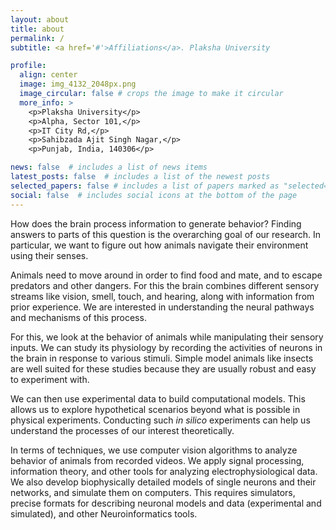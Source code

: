 ```yaml
---
layout: about
title: about
permalink: /
subtitle: <a href='#'>Affiliations</a>. Plaksha University

profile:
  align: center
  image: img_4132_2048px.png
  image_circular: false # crops the image to make it circular
  more_info: >
	<p>Plaksha University</p>
	<p>Alpha, Sector 101,</p>
	<p>IT City Rd,</p>
	<p>Sahibzada Ajit Singh Nagar,</p>
	<p>Punjab, India, 140306</p> 

news: false  # includes a list of news items
latest_posts: false  # includes a list of the newest posts
selected_papers: false # includes a list of papers marked as "selected={true}"
social: false  # includes social icons at the bottom of the page
---
```


How does the brain process information to generate behavior? Finding answers to parts of this question is the overarching goal of our research. In particular, we want to figure out how animals navigate their environment using their senses.

Animals need to move around in order to find food and mate, and to escape predators and other dangers. For this the brain combines different sensory streams like vision, smell, touch, and hearing, along with information from prior experience. We are interested in understanding the neural pathways and mechanisms of this process.

For this, we look at the behavior of animals while manipulating their sensory inputs. We can study its physiology by recording the activities of neurons in the brain in response to various stimuli. Simple model animals like insects are well suited for these studies because they are usually robust and easy to experiment with.

We can then use experimental data to build computational models. This allows us to explore hypothetical scenarios beyond what is possible in physical experiments. Conducting such *in silico* experiments can help us understand the processes of our interest theoretically.

In terms of techniques, we use computer vision algorithms to analyze behavior of animals from recorded videos. We apply signal processing, information theory, and other tools for analyzing electrophysiological data. We also develop biophysically detailed models of single neurons and their networks, and simulate them on computers. This requires simulators, precise formats for describing neuronal models and data (experimental and simulated), and other Neuroinformatics tools.
